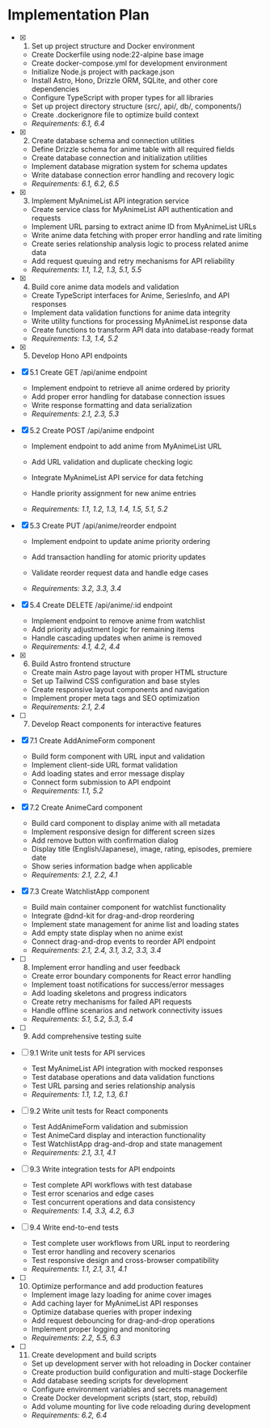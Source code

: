 # Implementation Plan

- [x] 1. Set up project structure and Docker environment



  - Create Dockerfile using node:22-alpine base image
  - Create docker-compose.yml for development environment
  - Initialize Node.js project with package.json
  - Install Astro, Hono, Drizzle ORM, SQLite, and other core dependencies
  - Configure TypeScript with proper types for all libraries
  - Set up project directory structure (src/, api/, db/, components/)
  - Create .dockerignore file to optimize build context
  - _Requirements: 6.1, 6.4_




- [x] 2. Create database schema and connection utilities
  - Define Drizzle schema for anime table with all required fields
  - Create database connection and initialization utilities
  - Implement database migration system for schema updates
  - Write database connection error handling and recovery logic
  - _Requirements: 6.1, 6.2, 6.5_

- [x] 3. Implement MyAnimeList API integration service



  - Create service class for MyAnimeList API authentication and requests
  - Implement URL parsing to extract anime ID from MyAnimeList URLs
  - Write anime data fetching with proper error handling and rate limiting
  - Create series relationship analysis logic to process related anime data
  - Add request queuing and retry mechanisms for API reliability
  - _Requirements: 1.1, 1.2, 1.3, 5.1, 5.5_

- [x] 4. Build core anime data models and validation



  - Create TypeScript interfaces for Anime, SeriesInfo, and API responses
  - Implement data validation functions for anime data integrity
  - Write utility functions for processing MyAnimeList response data
  - Create functions to transform API data into database-ready format
  - _Requirements: 1.3, 1.4, 5.2_

- [x] 5. Develop Hono API endpoints



- [x] 5.1 Create GET /api/anime endpoint


  - Implement endpoint to retrieve all anime ordered by priority
  - Add proper error handling for database connection issues
  - Write response formatting and data serialization
  - _Requirements: 2.1, 2.3, 5.3_



- [x] 5.2 Create POST /api/anime endpoint


  - Implement endpoint to add anime from MyAnimeList URL
  - Add URL validation and duplicate checking logic
  - Integrate MyAnimeList API service for data fetching


  - Handle priority assignment for new anime entries
  - _Requirements: 1.1, 1.2, 1.3, 1.4, 1.5, 5.1, 5.2_

- [x] 5.3 Create PUT /api/anime/reorder endpoint


  - Implement endpoint to update anime priority ordering
  - Add transaction handling for atomic priority updates

  - Validate reorder request data and handle edge cases
  - _Requirements: 3.2, 3.3, 3.4_

- [x] 5.4 Create DELETE /api/anime/:id endpoint


  - Implement endpoint to remove anime from watchlist
  - Add priority adjustment logic for remaining items
  - Handle cascading updates when anime is removed
  - _Requirements: 4.1, 4.2, 4.4_

- [x] 6. Build Astro frontend structure




  - Create main Astro page layout with proper HTML structure
  - Set up Tailwind CSS configuration and base styles
  - Create responsive layout components and navigation
  - Implement proper meta tags and SEO optimization
  - _Requirements: 2.1, 2.4_

- [ ] 7. Develop React components for interactive features


- [x] 7.1 Create AddAnimeForm component


  - Build form component with URL input and validation
  - Implement client-side URL format validation
  - Add loading states and error message display
  - Connect form submission to API endpoint
  - _Requirements: 1.1, 5.2_

- [x] 7.2 Create AnimeCard component


  - Build card component to display anime with all metadata
  - Implement responsive design for different screen sizes
  - Add remove button with confirmation dialog
  - Display title (English/Japanese), image, rating, episodes, premiere date
  - Show series information badge when applicable
  - _Requirements: 2.1, 2.2, 4.1_

- [x] 7.3 Create WatchlistApp component


  - Build main container component for watchlist functionality
  - Integrate @dnd-kit for drag-and-drop reordering
  - Implement state management for anime list and loading states
  - Add empty state display when no anime exist
  - Connect drag-and-drop events to reorder API endpoint
  - _Requirements: 2.1, 2.4, 3.1, 3.2, 3.3, 3.4_

- [ ] 8. Implement error handling and user feedback
  - Create error boundary components for React error handling
  - Implement toast notifications for success/error messages
  - Add loading skeletons and progress indicators
  - Create retry mechanisms for failed API requests
  - Handle offline scenarios and network connectivity issues
  - _Requirements: 5.1, 5.2, 5.3, 5.4_

- [ ] 9. Add comprehensive testing suite
- [ ] 9.1 Write unit tests for API services
  - Test MyAnimeList API integration with mocked responses
  - Test database operations and data validation functions
  - Test URL parsing and series relationship analysis
  - _Requirements: 1.1, 1.2, 1.3, 6.1_

- [ ] 9.2 Write unit tests for React components
  - Test AddAnimeForm validation and submission
  - Test AnimeCard display and interaction functionality
  - Test WatchlistApp drag-and-drop and state management
  - _Requirements: 2.1, 3.1, 4.1_

- [ ] 9.3 Write integration tests for API endpoints
  - Test complete API workflows with test database
  - Test error scenarios and edge cases
  - Test concurrent operations and data consistency
  - _Requirements: 1.4, 3.3, 4.2, 6.3_

- [ ] 9.4 Write end-to-end tests
  - Test complete user workflows from URL input to reordering
  - Test error handling and recovery scenarios
  - Test responsive design and cross-browser compatibility
  - _Requirements: 1.1, 2.1, 3.1, 4.1_

- [ ] 10. Optimize performance and add production features
  - Implement image lazy loading for anime cover images
  - Add caching layer for MyAnimeList API responses
  - Optimize database queries with proper indexing
  - Add request debouncing for drag-and-drop operations
  - Implement proper logging and monitoring
  - _Requirements: 2.2, 5.5, 6.3_

- [ ] 11. Create development and build scripts
  - Set up development server with hot reloading in Docker container
  - Create production build configuration and multi-stage Dockerfile
  - Add database seeding scripts for development
  - Configure environment variables and secrets management
  - Create Docker development scripts (start, stop, rebuild)
  - Add volume mounting for live code reloading during development
  - _Requirements: 6.2, 6.4_